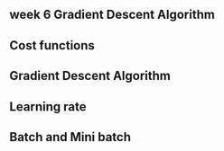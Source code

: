 ## week 6 Gradient Descent Algorithm

## Cost functions

## Gradient Descent Algorithm

## Learning rate

## Batch and Mini batch

